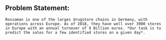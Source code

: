 ## Problem Statement:

`Rossaman is one of the larges drugstore chains in Germany, with operations across Europe. As of 2018, they have well over 3900 stores in Europe with an annual turnover of
9 Billion euros. *Our task is to predict the sales for a few identified stores on a given day*.`

